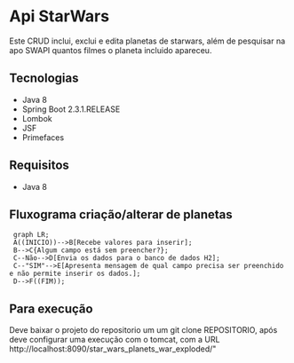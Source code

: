 # Api StarWars
Este CRUD inclui, exclui e edita planetas de starwars, além de pesquisar na apo SWAPI quantos filmes o planeta incluido apareceu.

## Tecnologias
* Java 8
* Spring Boot 2.3.1.RELEASE
* Lombok
* JSF
* Primefaces

## Requisitos
* Java 8

## Fluxograma criação/alterar de planetas
```mermaid        
 graph LR;     
 A((INICIO))-->B[Recebe valores para inserir];
 B-->C{Algum campo está sem preencher?}; 
 C--Não-->D[Envia os dados para o banco de dados H2]; 
 C--"SIM"-->E[Apresenta mensagem de qual campo precisa ser preenchido e não permite inserir os dados.];
 D-->F((FIM));
```

## Para execução
Deve baixar o projeto do repositorio um um git clone REPOSITORIO, após deve configurar uma execução com o
tomcat, com a URL http://localhost:8090/star_wars_planets_war_exploded/"